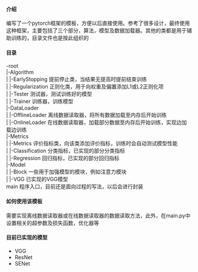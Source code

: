 #### 介绍

编写了一个pytorch框架的模板，方便以后直接使用。参考了很多设计，最终使用这种框架，主要包括了三个部分，算法，模型及数据加载器。其他的类都是用于辅助训练的，目录文件也是按此组织的

#### 目录

-root  
|-Algorithm  
| |-EarlyStopping   提前停止类，当结果无提高时提前结束训练  
| |-Regularization  正则化类，用于向权重及偏置添加L1或L2正则化项  
| |-Tester          测试器，测试训练好的模型  
| |-Trainer         训练器，训练模型  
|-DataLoader   
| |-OfflineLoader   离线数据读取器，将所有数据加载至内存后开始训练   
| |-OnlineLoader    在线数据读取器，加载部分数据至内存后开始训练，实现边加载边训练  
|-Metrics  
| |-Metrics         评价指标类，向该类添加评价指标，训练时会自动测试模型性能  
| |-Classification  分类指标，已实现的部分分类指标  
| |-Regression      回归指标，已实现的部分回归指标  
|-Model  
| |-Block           一些用于加强模型的模块，例如注意力模块  
| |-VGG             已实现的VGG模型  
main                程序入口，目前还是面向过程的写法，以后会进行封装  

#### 如何使用该模板

需要实现离线数据读取器或在线数据读取器的数据读取方法，此外，在main.py中设置相关的超参数及损失函数，优化器等

#### 目前已实现的模型

* VGG
* ResNet
* SENet


